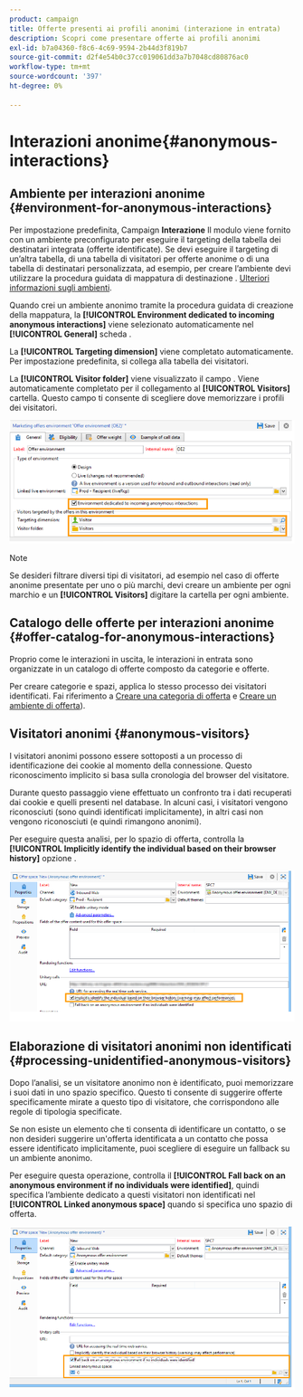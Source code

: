 ```yaml
---
product: campaign
title: Offerte presenti ai profili anonimi (interazione in entrata)
description: Scopri come presentare offerte ai profili anonimi
exl-id: b7a04360-f8c6-4c69-9594-2b44d3f819b7
source-git-commit: d2f4e54b0c37cc019061dd3a7b7048cd80876ac0
workflow-type: tm+mt
source-wordcount: '397'
ht-degree: 0%

---
```


# Interazioni anonime{#anonymous-interactions}

## Ambiente per interazioni anonime {#environment-for-anonymous-interactions}

Per impostazione predefinita, Campaign **Interazione** Il modulo viene fornito con un ambiente preconfigurato per eseguire il targeting della tabella dei destinatari integrata (offerte identificate). Se devi eseguire il targeting di un’altra tabella, di una tabella di visitatori per offerte anonime o di una tabella di destinatari personalizzata, ad esempio, per creare l’ambiente devi utilizzare la procedura guidata di mappatura di destinazione . [Ulteriori informazioni sugli ambienti](interaction-env.md).

Quando crei un ambiente anonimo tramite la procedura guidata di creazione della mappatura, la **[!UICONTROL Environment dedicated to incoming anonymous interactions]** viene selezionato automaticamente nel **[!UICONTROL General]** scheda .

La **[!UICONTROL Targeting dimension]** viene completato automaticamente. Per impostazione predefinita, si collega alla tabella dei visitatori.

La **[!UICONTROL Visitor folder]** viene visualizzato il campo . Viene automaticamente completato per il collegamento al **[!UICONTROL Visitors]** cartella. Questo campo ti consente di scegliere dove memorizzare i profili dei visitatori.

![](assets/anonymous_environment_option.png)

>[!NOTE]
>
>Se desideri filtrare diversi tipi di visitatori, ad esempio nel caso di offerte anonime presentate per uno o più marchi, devi creare un ambiente per ogni marchio e un **[!UICONTROL Visitors]** digitare la cartella per ogni ambiente.

## Catalogo delle offerte per interazioni anonime {#offer-catalog-for-anonymous-interactions}

Proprio come le interazioni in uscita, le interazioni in entrata sono organizzate in un catalogo di offerte composto da categorie e offerte.

Per creare categorie e spazi, applica lo stesso processo dei visitatori identificati. Fai riferimento a [Creare una categoria di offerta](interaction-offer-catalog.md#creating-offer-categories) e [Creare un ambiente di offerta](interaction-env.md#creating-an-offer-environment)).

## Visitatori anonimi {#anonymous-visitors}

I visitatori anonimi possono essere sottoposti a un processo di identificazione dei cookie al momento della connessione. Questo riconoscimento implicito si basa sulla cronologia del browser del visitatore.

Durante questo passaggio viene effettuato un confronto tra i dati recuperati dai cookie e quelli presenti nel database. In alcuni casi, i visitatori vengono riconosciuti (sono quindi identificati implicitamente), in altri casi non vengono riconosciuti (e quindi rimangono anonimi).

Per eseguire questa analisi, per lo spazio di offerta, controlla la **[!UICONTROL Implicitly identify the individual based on their browser history]** opzione .

![](assets/identification_anonymous_visitors.png)

## Elaborazione di visitatori anonimi non identificati {#processing-unidentified-anonymous-visitors}

Dopo l’analisi, se un visitatore anonimo non è identificato, puoi memorizzare i suoi dati in uno spazio specifico. Questo ti consente di suggerire offerte specificamente mirate a questo tipo di visitatore, che corrispondono alle regole di tipologia specificate.

Se non esiste un elemento che ti consenta di identificare un contatto, o se non desideri suggerire un&#39;offerta identificata a un contatto che possa essere identificato implicitamente, puoi scegliere di eseguire un fallback su un ambiente anonimo.

Per eseguire questa operazione, controlla il **[!UICONTROL Fall back on an anonymous environment if no individuals were identified]**, quindi specifica l’ambiente dedicato a questi visitatori non identificati nel **[!UICONTROL Linked anonymous space]** quando si specifica uno spazio di offerta.

![](assets/anonymous_to_anonymous_environment.png)
